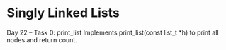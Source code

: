 # Singly Linked Lists
Day 22 – Task 0: print_list
Implements print_list(const list_t *h) to print all nodes and return count.
